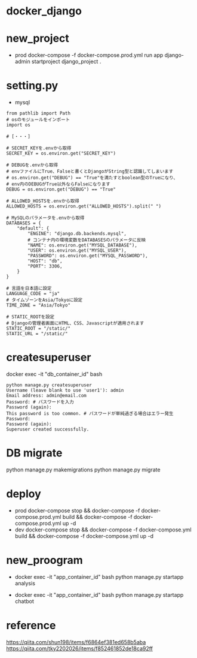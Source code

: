 # docker_django
 
# new_project
* prod
docker-compose -f docker-compose.prod.yml run app django-admin startproject django_project .

# setting.py
* mysql

```
from pathlib import Path
# osのモジュールをインポート
import os

# [・・・]

# SECRET_KEYを.envから取得
SECRET_KEY = os.environ.get("SECRET_KEY")

# DEBUGを.envから取得
# envファイルにTrue、Falseと書くとDjangoがString型と認識してしまいます
# os.environ.get("DEBUG") == "True"を満たすとboolean型のTrueになり、
# env内のDEBUGがTrue以外ならFalseになります
DEBUG = os.environ.get("DEBUG") == "True"

# ALLOWED_HOSTSを.envから取得
ALLOWED_HOSTS = os.environ.get("ALLOWED_HOSTS").split(" ")

# MySQLのパラメータを.envから取得
DATABASES = {
    "default": {
        "ENGINE": "django.db.backends.mysql",
        # コンテナ内の環境変数をDATABASESのパラメータに反映
        "NAME": os.environ.get("MYSQL_DATABASE"),
        "USER": os.environ.get("MYSQL_USER"),
        "PASSWORD": os.environ.get("MYSQL_PASSWORD"),
        "HOST": "db",
        "PORT": 3306,
    }
}

# 言語を日本語に設定
LANGUAGE_CODE = "ja"
# タイムゾーンをAsia/Tokyoに設定
TIME_ZONE = "Asia/Tokyo"

# STATIC_ROOTを設定
# Djangoの管理者画面にHTML、CSS、Javascriptが適用されます
STATIC_ROOT = "/static/"
STATIC_URL = "/static/"
```

# createsuperuser
docker exec -it "db_container_id" bash
```
python manage.py createsuperuser
Username (leave blank to use 'user1'): admin
Email address: admin@email.com
Password: # パスワードを入力
Password (again): 
This password is too common. # パスワードが単純過ぎる場合はエラー発生
Password: 
Password (again): 
Superuser created successfully.
```

# DB migrate
python manage.py makemigrations
python manage.py migrate

# deploy
* prod
docker-compose stop && docker-compose -f docker-compose.prod.yml build && docker-compose -f docker-compose.prod.yml up -d
* dev
docker-compose stop && docker-compose -f docker-compose.yml build && docker-compose -f docker-compose.yml up -d

# new_proogram
* docker exec -it "app_container_id" bash
python manage.py startapp analysis

* docker exec -it "app_container_id" bash
python manage.py startapp chatbot

# reference
https://qiita.com/shun198/items/f6864ef381ed658b5aba
https://qiita.com/tky2202026/items/f852461852de18ca92ff
